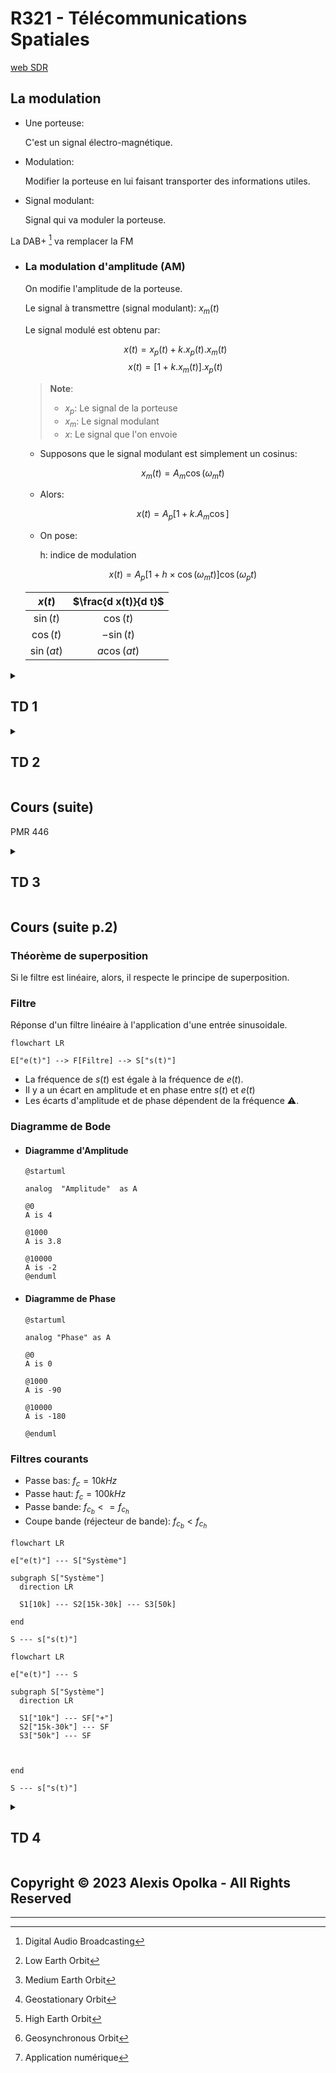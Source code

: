 # R321 - Télécommunications Spatiales

[web SDR](https://websdr.org)

## La modulation

- Une porteuse:

  C'est un signal électro-magnétique.

- Modulation:

  Modifier la porteuse en lui faisant transporter des informations utiles.

- Signal modulant:

  Signal qui va moduler la porteuse.

La DAB+ [^1] va remplacer la FM

[^1]: Digital Audio Broadcasting

- ### La modulation d'amplitude (AM)

  On modifie l'amplitude de la porteuse.

  Le signal à transmettre (signal modulant): $x_m(t)$

  Le signal modulé est obtenu par:

    $$x(t) = x_p(t) + k . x_p(t) . x_m(t)$$
    $$x(t) = [1 + k . x_m(t)] . x_p(t)$$

  > **Note**:
  >
  > - $x_p$: Le signal de la porteuse
  > - $x_m$: Le signal modulant
  > - $x$: Le signal que l'on envoie

  - Supposons que le signal modulant est simplement un cosinus:

     $$x_m(t) = A_m \cos(\omega_m t) $$

  - Alors:

     $$x(t) = A_p [1 + k . A_m \cos]$$

  - On pose:

     h: indice de modulation

     $$x(t) = A_p [1 + h \times \cos(\omega_m t)] \cos(\omega_p t)$$

  | $x(t)$     | $\frac{d x(t)}{d t}$ |
  | :--------: | :------------------: |
  | $\sin(t)$  | $\cos(t)$            |
  | $\cos(t)$  | $-\sin(t)$           |
  | $\sin(at)$ | $a\cos(at)$          |

<details>
<summary>

## TD 1

</summary>

Soit un signal modulant: $x_m(t) = 2 \cos(2 \pi \times 500 t)$  
Soit une porteuse: $x_p(t) = 3 \cos(2 \pi \times 100 000 t)$

1. Donner $x(t)$ avec $h=0.5$ (AM)

    $$x(t) = A_p [1 + h \times \cos(\omega_m t)] \cos(\omega_p t)$$
    $$     = 3 [1 + 0.5 \times \cos(2 \pi \times 500 t)] \cos(2 \pi \times 100 000 t)$$
    $$     = [3 + 1.5 \times \cos(2 \pi \times 500 t)] \cos(2 \pi \times 100 000 t)$$
    $$     = 3 \cos(2\pi \times 100 000 t) + 1.5 \cos(2\pi \times 100 000 t) \cos(2\pi \times 500 t)$$
    $$     = 3 \cos(2\pi \times 100 000 t) + 0.75 \cos(2\pi \times 100 500 t) + 0.75 \cos(2\pi \times 99 500 t)$$

2. Donner la représentation spectrale de $x_m, x_p$ et $x$.

TODO: Create spectre graphs of $x_m, x_p$ and $x$.

</details>

<details>
<summary>

## TD 2

</summary>

- ### Question de cours

  1. La télécommunication par satellite présente quelques propriétés importantes par rapport aux réseaux terrestres. Lesquels ?

      La mise en place, la consommation de carburant de ton satellite.  
      Résistance aux désastres terrestres

  2. Quelles sont les parties qui composent l'architecture d'un satellite.

      - Plateforme
      - Charge utile

  3. Quels sont les éléments constitutifs de l'architecture d'un système de télécoms par satellites.

      - Segment terrestre
      - Segment spatiale
      - Segment utilisateur

  4. Citer les différents types d'orbites en décrivant leurs propriétés.

      - LEO[^2]
        - Basse altitude
      - MEO[^3]
        - Moyenne altitude
      - GEO[^4]
        - ~ Haute altitude
      - HEO[^5]
        - Haute altitude
      - GSO[^6]
        - 36 000 km d'altitude

      [^2]: Low Earth Orbit
      [^3]: Medium Earth Orbit
      [^4]: Geostationary Orbit
      [^5]: High Earth Orbit
      [^6]: Geosynchronous Orbit

  5. Quels sont les avantages d'une constellation LEO.

      Plus proche d'un utilisateur se situant sur la planète,
      donc faible latence induite par une courte distance.

  6. Quel est le rôle du handover dans les systèmes de télécommunication par satellites.

      Handover cellulaire  
      C'est le changement de canal en cours de communication

      Son rôle est donc de maintenir la communication lors de
      changement de cellules ou d'une possible dégradation des
      conditions de communication.

  7. Citer les différents avantages et inconvénients des systèmes de communication par satellite.

- ### QCM

  1. Un transpondeur est un:
     - Amplificateur
     - Filtre
     - Mélangeur :white_check_mark:
  1. La période de révolution d'un satellite GEO est:
     - 2 jours
     - 1 jour :white_check_mark:
     - 21 jours
  1. Exemples des constellations LEO:
     - Globalstar :white_check_mark:
     - Galileo :x:
     - Iridium :white_check_mark:
  1. Un satellite dont le temps de transfert est de l'ordre de 100ms, est situé sur une orbite :
     - LEO
     - GEO
     - MEO
  1. Dans les constellations GEO et pour couvrir quasiment la totalité de la terre, il suffit de disposer de :
     - 2 satellites
     - 3 satellites
     - 4 satellites

- ### Mission to Mars

  1. Les ondes radio se propageant à la vitesse de $3\times10^8$ m/s, calculer la durée du trajet des ondes quand on envoie un signal de la Terre à Mars ou inversement, pour la distance minimale et pour la distance maximale.

      s

  2. Combien de temps faut-il, quand on envoie une commande au robot sur Mars pour savoir si elle a été exécutée (cas de la distance minimale) ?

      40min20s

  3. La source d’alimentation principale du robot est constituée par les panneaux solaires. La source secondaire est constituée de piles au lithium. Pourquoi a-t-on équipé le robot de piles et non d’accus rechargeables ?

      $A_{H_{dB}}$ $324.5 + 20 \log(f) + 20 \log(d)$

  4. Calculer l’affaiblissement subit par les ondes émises par le Lander jusqu’à leur arrivée sur la Terre (en dB).

      s

  5. En prenant le même affaiblissement pour le sens Terre-Mars, calculer la puissance du signal reçu par la base martienne.

      s

  6. La distance Terre-Mars étant minimale lors de l’arrivée sur Mars du Lander, la mission devant durer 30 jours, quelle est la distance Terre-Mars à la fin de la mission ? Calculer la durée du trajet des ondes radio à la fin de la mission.

</details>

## Cours (suite)

PMR 446

<details>
<summary>

## TD 3

</summary>

1. Faire un schéma du récepteur FM

    ```mermaid

    flowchart LR

    Antenne --> LNA
    LNA --> M1["Mélangeur 1"]
    M1 --> R1["Réjecteur 1"]
    R1 --> M2["Mélangeur 2"]
    M2 --> R2["Réjecteur 2"]
    R2 --> D1[Démodulateur]
    D1 --> A1["Ampli / casque"]
    ```

2. Quelle doit être la plage de fréquence du premier l'oscillateur local pour pouvoir sélectionner tous les canaux FM ?

    On règle le poste de radio FM pour sélectionner le canal à la porteuse 100 MHz.

    [87 MHz - 108 MHz]

3. Quelle est la fréquence de l'oscillateur local ?

    $f_0 = 89.3$ MHz

4. Quelle doit être la réponse fréquentielle du filtre réjecteur qui suit le mélangeur ?

    En fait, l'antenne capte les signaux radio dans une large bande de fréquence

    On utilise un filtre passe-bande avec une largeur de canal de 200kHz
    sur la fréquence 10.7 MHz.

5. Comment agit le mélangeur pour ce signal ?

6. Pourquoi le filtre réjecteur n'est-il pas suffisant ?  

    On appelle fréquence image de la porteuse la fréquence qui porduit ce phénomène.

    $$- F_I + 'f_c = 10.7$$
    $$F_I = f_c - 10.7$$

    AN[^7] pour 100 MHz

    $$F_I = 89.3 - 10.7$$
    $$= 78.6$$

    [^7]: Application numérique

7. Exprimer la valeur de la fréquence image en fonction de la fréquence de la porteuse et de la fréquence de l'oscillateur local.

    On ajoute alors un filtre d'accord juste avant le mélangeur.

8. Quelle doit être la réponse fréquentielle du filtre d'accord lorsqu'on sélectionne le canal 100 MHz ? Et si on veut maintenant écouter le canal 98 ?

    Quand on accorde la radio FM on fait varier la fréquence de l'oscillateur local et simultanément celle du filtre d'accord.

    Il n'y a que la fréquence du premier mélangeur qui change.

9. Donner la relation entre la fréquence de l'oscillateur local et la fréquence du filtre d'accord ?

    On étudie maintenant le second mélangeur.

10. Quelle doit être la fréquence de l'oscillateur local losqu'on écoute le canal à 100 MHz ? Le canal 98 MHz ?

11. Quelle doit être la réponse fréquentielle du second filtre réjecteur ?
12. Quelle est la fréquence image pour ce second mélangeur ?
13. Pourquoi n'est-il pas nécessaire de prévoir un filtre d'accord pour supprimer la fréquence image ?

</details>

## Cours (suite p.2)

### Théorème de superposition

Si le filtre est linéaire, alors, il respecte le principe de superposition.

### Filtre

Réponse d'un filtre linéaire à l'application d'une entrée sinusoidale.

```mermaid
flowchart LR

E["e(t)"] --> F[Filtre] --> S["s(t)"]
```

- La fréquence de $s(t)$ est égale à la fréquence de $e(t)$.
- Il y a un écart en amplitude et en phase entre $s(t)$ et $e(t)$
- Les écarts d'amplitude et de phase dépendent de la fréquence :warning:.

### Diagramme de Bode

- #### Diagramme d'Amplitude

    ```plantuml
    @startuml

    analog  "Amplitude"  as A

    @0
    A is 4

    @1000
    A is 3.8

    @10000
    A is -2
    @enduml
    ```

- #### Diagramme de Phase

    ```plantuml
    @startuml

    analog "Phase" as A

    @0
    A is 0

    @1000
    A is -90

    @10000
    A is -180

    @enduml
    ```

### Filtres courants

- Passe bas: $f_c = 10 kHz$
- Passe haut: $f_c = 100 kHz$
- Passe bande: $f_{c_b} <= f_{c_h}$
- Coupe bande (réjecteur de bande): $f_{c_b} < f_{c_h}$

```mermaid
flowchart LR

e["e(t)"] --- S["Système"]

subgraph S["Système"]
  direction LR

  S1[10k] --- S2[15k-30k] --- S3[50k]

end

S --- s["s(t)"]
```

```mermaid
flowchart LR

e["e(t)"] --- S

subgraph S["Système"]
  direction LR

  S1["10k"] --- SF["+"]
  S2["15k-30k"] --- SF
  S3["50k"] --- SF



end

S --- s["s(t)"]
```

<details>
<summary>

## TD 4

</summary>

```mermaid

flowchart LR

e["e(t)"] --- S["Filtre"]
S --- s["s(t)"]

```

- Pour chaque filtre:

    1. Type de ce filtre
    2. Sa et ses fréquences de coupure
    3. Tracer la sortie du filtre lorsqu'on applique à son entrée un signal: $e(t) = \sin(2\pi ft)$ avec $f = 10 kHz$
    4. Etudier la sortie du filtre pour une entrée sinusoidale de Freq. 3kHz puis 100 kHz.

1. Filtre 1

    1. C'est un filtre passe bas.
    2. Vers $10^4$ Hz
    3. La sortie du filtre lorsqu'on applique à son entrée un signal: $e(t) = \sin(2\pi ft)$ avec $f = 10 kHz$

        $$\text{à 10 kHz: } G = -3dB \rArr G = 10^{\frac{-3}{20}} = 0.708$$

        ![td4-filtre-1-3](./src/TD/r321-td4-filtre-1-3.png)

    4. La sortie du filtre pour une entrée sinusoidale de Freq. 3kHz puis 100 kHz.

2. Filtre 2
3. Filtre 3

</details>

## Copyright &copy; 2023 Alexis Opolka - All Rights Reserved

---

